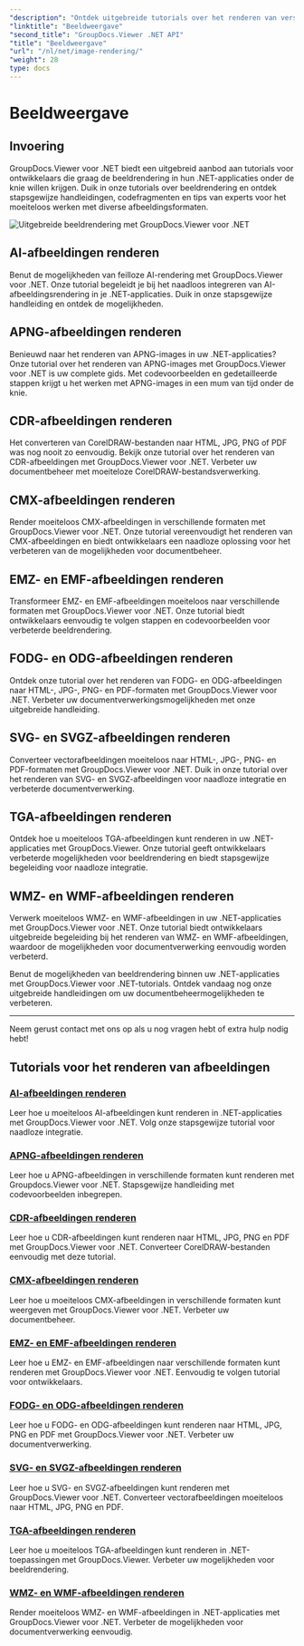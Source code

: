 ```yaml
---
"description": "Ontdek uitgebreide tutorials over het renderen van verschillende afbeeldingsformaten met GroupDocs.Viewer voor .NET. Van AI tot WMF, leer naadloze integratie en coderingsvoorbeelden."
"linktitle": "Beeldweergave"
"second_title": "GroupDocs.Viewer .NET API"
"title": "Beeldweergave"
"url": "/nl/net/image-rendering/"
"weight": 28
type: docs
---
```

# Beeldweergave


## Invoering

GroupDocs.Viewer voor .NET biedt een uitgebreid aanbod aan tutorials voor ontwikkelaars die graag de beeldrendering in hun .NET-applicaties onder de knie willen krijgen. Duik in onze tutorials over beeldrendering en ontdek stapsgewijze handleidingen, codefragmenten en tips van experts voor het moeiteloos werken met diverse afbeeldingsformaten.

![Uitgebreide beeldrendering met GroupDocs.Viewer voor .NET](/viewer/image-rendering/image.png)

## AI-afbeeldingen renderen
Benut de mogelijkheden van feilloze AI-rendering met GroupDocs.Viewer voor .NET. Onze tutorial begeleidt je bij het naadloos integreren van AI-afbeeldingsrendering in je .NET-applicaties. Duik in onze stapsgewijze handleiding en ontdek de mogelijkheden.

## APNG-afbeeldingen renderen
Benieuwd naar het renderen van APNG-images in uw .NET-applicaties? Onze tutorial over het renderen van APNG-images met GroupDocs.Viewer voor .NET is uw complete gids. Met codevoorbeelden en gedetailleerde stappen krijgt u het werken met APNG-images in een mum van tijd onder de knie.

## CDR-afbeeldingen renderen
Het converteren van CorelDRAW-bestanden naar HTML, JPG, PNG of PDF was nog nooit zo eenvoudig. Bekijk onze tutorial over het renderen van CDR-afbeeldingen met GroupDocs.Viewer voor .NET. Verbeter uw documentbeheer met moeiteloze CorelDRAW-bestandsverwerking.

## CMX-afbeeldingen renderen
Render moeiteloos CMX-afbeeldingen in verschillende formaten met GroupDocs.Viewer voor .NET. Onze tutorial vereenvoudigt het renderen van CMX-afbeeldingen en biedt ontwikkelaars een naadloze oplossing voor het verbeteren van de mogelijkheden voor documentbeheer.

## EMZ- en EMF-afbeeldingen renderen
Transformeer EMZ- en EMF-afbeeldingen moeiteloos naar verschillende formaten met GroupDocs.Viewer voor .NET. Onze tutorial biedt ontwikkelaars eenvoudig te volgen stappen en codevoorbeelden voor verbeterde beeldrendering.

## FODG- en ODG-afbeeldingen renderen
Ontdek onze tutorial over het renderen van FODG- en ODG-afbeeldingen naar HTML-, JPG-, PNG- en PDF-formaten met GroupDocs.Viewer voor .NET. Verbeter uw documentverwerkingsmogelijkheden met onze uitgebreide handleiding.

## SVG- en SVGZ-afbeeldingen renderen
Converteer vectorafbeeldingen moeiteloos naar HTML-, JPG-, PNG- en PDF-formaten met GroupDocs.Viewer voor .NET. Duik in onze tutorial over het renderen van SVG- en SVGZ-afbeeldingen voor naadloze integratie en verbeterde documentverwerking.

## TGA-afbeeldingen renderen
Ontdek hoe u moeiteloos TGA-afbeeldingen kunt renderen in uw .NET-applicaties met GroupDocs.Viewer. Onze tutorial geeft ontwikkelaars verbeterde mogelijkheden voor beeldrendering en biedt stapsgewijze begeleiding voor naadloze integratie.

## WMZ- en WMF-afbeeldingen renderen
Verwerk moeiteloos WMZ- en WMF-afbeeldingen in uw .NET-applicaties met GroupDocs.Viewer voor .NET. Onze tutorial biedt ontwikkelaars uitgebreide begeleiding bij het renderen van WMZ- en WMF-afbeeldingen, waardoor de mogelijkheden voor documentverwerking eenvoudig worden verbeterd.

Benut de mogelijkheden van beeldrendering binnen uw .NET-applicaties met GroupDocs.Viewer voor .NET-tutorials. Ontdek vandaag nog onze uitgebreide handleidingen om uw documentbeheermogelijkheden te verbeteren.

---

Neem gerust contact met ons op als u nog vragen hebt of extra hulp nodig hebt!
## Tutorials voor het renderen van afbeeldingen
### [AI-afbeeldingen renderen](./render-ai-images/)
Leer hoe u moeiteloos AI-afbeeldingen kunt renderen in .NET-applicaties met GroupDocs.Viewer voor .NET. Volg onze stapsgewijze tutorial voor naadloze integratie.
### [APNG-afbeeldingen renderen](./render-apng-images/)
Leer hoe u APNG-afbeeldingen in verschillende formaten kunt renderen met Groupdocs.Viewer voor .NET. Stapsgewijze handleiding met codevoorbeelden inbegrepen.
### [CDR-afbeeldingen renderen](./render-cdr-images/)
Leer hoe u CDR-afbeeldingen kunt renderen naar HTML, JPG, PNG en PDF met GroupDocs.Viewer voor .NET. Converteer CorelDRAW-bestanden eenvoudig met deze tutorial.
### [CMX-afbeeldingen renderen](./render-cmx-images/)
Leer hoe u moeiteloos CMX-afbeeldingen in verschillende formaten kunt weergeven met GroupDocs.Viewer voor .NET. Verbeter uw documentbeheer.
### [EMZ- en EMF-afbeeldingen renderen](./render-emz-emf-images/)
Leer hoe u EMZ- en EMF-afbeeldingen naar verschillende formaten kunt renderen met GroupDocs.Viewer voor .NET. Eenvoudig te volgen tutorial voor ontwikkelaars.
### [FODG- en ODG-afbeeldingen renderen](./render-fodg-odg-images/)
Leer hoe u FODG- en ODG-afbeeldingen kunt renderen naar HTML, JPG, PNG en PDF met GroupDocs.Viewer voor .NET. Verbeter uw documentverwerking.
### [SVG- en SVGZ-afbeeldingen renderen](./render-svg-svgz-images/)
Leer hoe u SVG- en SVGZ-afbeeldingen kunt renderen met GroupDocs.Viewer voor .NET. Converteer vectorafbeeldingen moeiteloos naar HTML, JPG, PNG en PDF.
### [TGA-afbeeldingen renderen](./render-tga-images/)
Leer hoe u moeiteloos TGA-afbeeldingen kunt renderen in .NET-toepassingen met GroupDocs.Viewer. Verbeter uw mogelijkheden voor beeldrendering.
### [WMZ- en WMF-afbeeldingen renderen](./render-wmz-wmf-images/)
Render moeiteloos WMZ- en WMF-afbeeldingen in .NET-applicaties met GroupDocs.Viewer voor .NET. Verbeter de mogelijkheden voor documentverwerking eenvoudig.